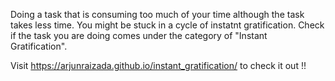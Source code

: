Doing a task that is consuming too much of your time although the task takes less time. You might be stuck in a cycle of instatnt gratification. Check if the task you are doing comes under the category of "Instant Gratification".

Visit https://arjunraizada.github.io/instant_gratification/ to check it out !!
